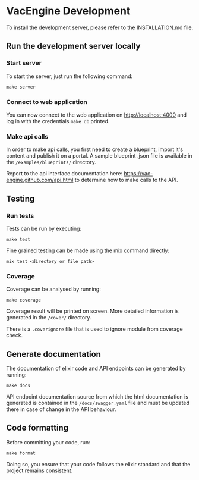 # VacEngine Development

To install the development server, please refer to the INSTALLATION.md file.

## Run the development server locally

### Start server

To start the server, just run the following command:

```console
make server
```

### Connect to web application

You can now connect to the web application on <http://localhost:4000> and log in with
the credentials `make db` printed.

### Make api calls

In order to make api calls, you first need to create a blueprint, import it's content and publish it on a portal. A sample blueprint .json file is available in the `/examples/blueprints/` directory.

Report to the api interface documentation here: <https://vac-engine.github.com/api.html> to determine how to make calls to the API.

## Testing

### Run tests

Tests can be run by executing:
```console
make test
```

Fine grained testing can be made using the mix command directly:
```console
mix test <directory or file path>
```

### Coverage

Coverage can be analysed by running:
```console
make coverage
```

Coverage result will be printed on screen. More detailed information is generated in the `/cover/` directory.

There is a `.coverignore` file that is used to ignore module from coverage
check.


## Generate documentation

The documentation of elixir code and API endpoints can be generated by running:
```
make docs
```

API endpoint documentation source from which the html documentation is generated is contained in the `/docs/swagger.yaml` file and must be updated there in case of change in the API behaviour.

## Code formatting

Before committing your code, run:
```
make format
```
Doing so, you ensure that your code follows the elixir standard and that the project remains consistent.